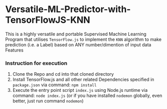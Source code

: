 # Versatile-ML-Predictor-with-TensorFlowJS-KNN
This is a highly versatile and portable Supervised Machine Learning Program that utilises `TensorFlow.js` to implement the `KNN` algorithm to make prediction (i.e. a Label) based on ANY number/dimention of input data Features

### Instruction for execution
1. Clone the Repo and cd into that cloned directory
2. Install TensorFlow.js and all other related Dependencies specified in `package.json` via command:
`npm install`
3. Execute the entry point script `index.js` using Node.js runtime via command:
`node index.js` (or if you have installed `nodemon` globally, even better, just run command `nodemon`)

